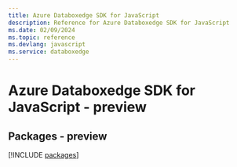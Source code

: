 ```yaml
---
title: Azure Databoxedge SDK for JavaScript
description: Reference for Azure Databoxedge SDK for JavaScript
ms.date: 02/09/2024
ms.topic: reference
ms.devlang: javascript
ms.service: databoxedge
---
```

# Azure Databoxedge SDK for JavaScript - preview
## Packages - preview
[!INCLUDE [packages](databoxedge-index.md)]